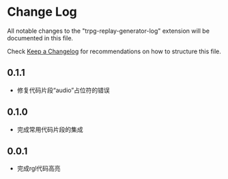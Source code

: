 # Change Log

All notable changes to the "trpg-replay-generator-log" extension will be documented in this file.

Check [Keep a Changelog](http://keepachangelog.com/) for recommendations on how to structure this file.

## 0.1.1

- 修复代码片段“audio”占位符的错误

## 0.1.0

- 完成常用代码片段的集成


## 0.0.1

- 完成rgl代码高亮